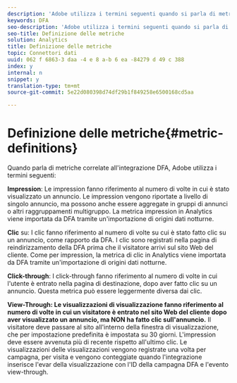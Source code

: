 ```yaml
---
description: 'Adobe utilizza i termini seguenti quando si parla di metriche correlate all''integrazione DFA '
keywords: DFA
seo-description: 'Adobe utilizza i termini seguenti quando si parla di metriche correlate all''integrazione DFA '
seo-title: Definizione delle metriche
solution: Analytics
title: Definizione delle metriche
topic: Connettori dati
uuid: 062 f 6863-3 daa -4 e 8 a-b 6 ea -84279 d 49 c 388
index: y
internal: n
snippet: y
translation-type: tm+mt
source-git-commit: 5e22d080398d74df29b1f849258e6500168cd5aa

---
```



# Definizione delle metriche{#metric-definitions}

Quando parla di metriche correlate all'integrazione DFA, Adobe utilizza i termini seguenti:

**Impression**: Le impression fanno riferimento al numero di volte in cui è stato visualizzato un annuncio. Le impression vengono riportate a livello di singolo annuncio, ma possono anche essere aggregate in gruppi di annunci o altri raggruppamenti multigruppo. La metrica impression in Analytics viene importata da DFA tramite un'importazione di origini dati notturne.

**Clic** su: I clic fanno riferimento al numero di volte su cui è stato fatto clic su un annuncio, come rapporto da DFA. I clic sono registrati nella pagina di reindirizzamento della DFA prima che il visitatore arrivi sul sito Web del cliente. Come per impression, la metrica di clic in Analytics viene importata da DFA tramite un'importazione di origini dati notturne.

**Click-through**: I click-through fanno riferimento al numero di volte in cui l'utente è entrato nella pagina di destinazione, dopo aver fatto clic su un annuncio. Questa metrica può essere leggermente diversa dai clic.

**View-Through: Le visualizzazioni di visualizzazione fanno riferimento al numero di volte in cui un visitatore è entrato nel sito Web del cliente dopo aver visualizzato un annuncio, ma NON ha fatto clic sull'annuncio.** Il visitatore deve passare al sito all'interno della finestra di visualizzazione, che per impostazione predefinita è impostata su 30 giorni. L'impression deve essere avvenuta più di recente rispetto all'ultimo clic. Le visualizzazioni delle visualizzazioni vengono registrate una volta per campagna, per visita e vengono conteggiate quando l'integrazione inserisce l'evar della visualizzazione con l'ID della campagna DFA e l'evento view-through.
